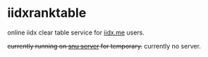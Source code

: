 iidxranktable
==========

online iidx clear table service for [iidx.me](http://iidx.me) users.

~~currently running on [snu server](http://martini.snu.ac.kr:1100) for temporary.~~ currently no server.